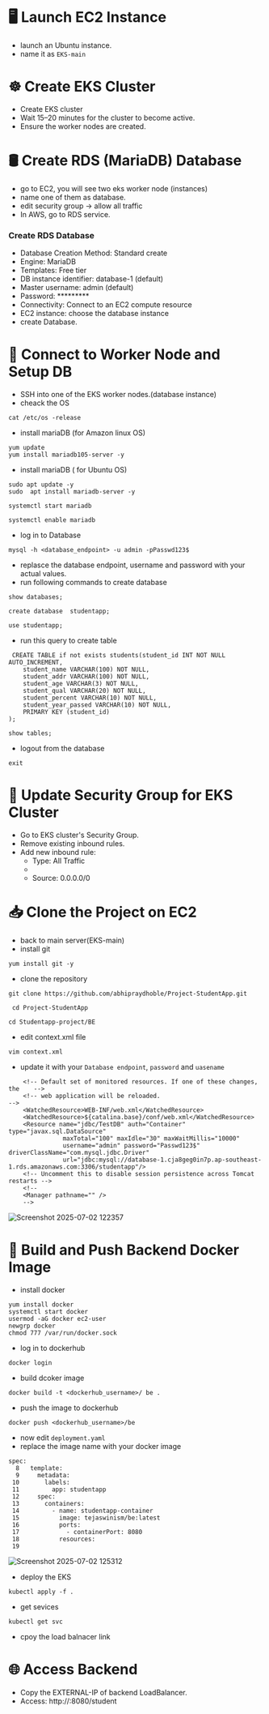 # 🖥️  Launch EC2 Instance
- launch an Ubuntu instance.
- name it as ``EKS-main``
# ☸️  Create EKS Cluster
- Create EKS cluster
- Wait 15–20 minutes for the cluster to become active.
- Ensure the worker nodes are created.
# 🛢️  Create RDS (MariaDB) Database
- go to EC2, you will see two  eks worker node (instances)
- name one of them as database.
- edit security group -> allow all traffic
- In AWS, go to RDS service.
### Create RDS Database
- Database Creation Method: Standard create
- Engine: MariaDB
- Templates: Free tier
- DB instance identifier: database-1 (default)
- Master username: admin (default)
- Password: *********
- Connectivity: Connect to an EC2 compute resource
- EC2 instance: choose the database instance
- create Database.
# 🔌 Connect to Worker Node and Setup DB
- SSH into one of the EKS worker nodes.(database instance)
- cheack the OS
```
cat /etc/os -release
```
- install mariaDB (for Amazon linux OS)
```
yum update
yum install mariadb105-server -y
```
- install mariaDB ( for Ubuntu OS)
```
sudo apt update -y
sudo  apt install mariadb-server -y
```
```
systemctl start mariadb
```
```
systemctl enable mariadb
```
- log in to Database
```
mysql -h <database_endpoint> -u admin -pPasswd123$
```
- replasce the database endpoint, username and password with your actual values.
- run following commands to create database
```
show databases;
```
```
create database  studentapp;
```
```
use studentapp;
```
- run this query to create table
```
 CREATE TABLE if not exists students(student_id INT NOT NULL AUTO_INCREMENT,  
	student_name VARCHAR(100) NOT NULL,  
	student_addr VARCHAR(100) NOT NULL,   
	student_age VARCHAR(3) NOT NULL,      
	student_qual VARCHAR(20) NOT NULL,     
	student_percent VARCHAR(10) NOT NULL,   
	student_year_passed VARCHAR(10) NOT NULL,  
	PRIMARY KEY (student_id)  
);
```
```
show tables;
```
- logout from the database
```
exit
```
# 🔐  Update Security Group for EKS Cluster
- Go to EKS cluster's Security Group.
- Remove existing inbound rules.
- Add new inbound rule:
   - Type: All Traffic
   - 
   - Source: 0.0.0.0/0
# 📥 Clone the Project on EC2
- back to main server(EKS-main)
- install git
```
yum install git -y
```
- clone the repository
```
git clone https://github.com/abhipraydhoble/Project-StudentApp.git
```
```
 cd Project-StudentApp
```
```
cd Studentapp-project/BE
```
- edit context.xml file
```
vim context.xml
```
- update it with your ``Database endpoint``, ``password`` and ``uasename``
```
    <!-- Default set of monitored resources. If one of these changes, the    -->
    <!-- web application will be reloaded.                                   -->
    <WatchedResource>WEB-INF/web.xml</WatchedResource>
    <WatchedResource>${catalina.base}/conf/web.xml</WatchedResource>
    <Resource name="jdbc/TestDB" auth="Container" type="javax.sql.DataSource"
               maxTotal="100" maxIdle="30" maxWaitMillis="10000"
               username="admin" password="Passwd123$" driverClassName="com.mysql.jdbc.Driver"
               url="jdbc:mysql://database-1.cja8geg0in7p.ap-southeast-1.rds.amazonaws.com:3306/studentapp"/>
    <!-- Uncomment this to disable session persistence across Tomcat restarts -->
    <!--
    <Manager pathname="" />
    -->
```
![Screenshot 2025-07-02 122357](https://github.com/user-attachments/assets/7b99748b-b066-4d90-af00-9fd3557f4afe)

# 🐳  Build and Push Backend Docker Image
- install docker
```
yum install docker
systemctl start docker      
usermod -aG docker ec2-user
newgrp docker
chmod 777 /var/run/docker.sock
```
- log in to dockerhub
```
docker login
```

- build dcoker image
```
docker build -t <dockerhub_username>/ be .
```
- push the image to dockerhub
```
docker push <dockerhub_username>/be
```
- now edit ``deployment.yaml``
- replace the image name with your docker image 
```
spec:
  8   template:
  9     metadata:
 10       labels:
 11         app: studentapp
 12     spec:
 13       containers:
 14         - name: studentapp-container
 15           image: tejaswinism/be:latest
 16           ports:
 17             - containerPort: 8080
 18           resources:
 19           
 ```
![Screenshot 2025-07-02 125312](https://github.com/user-attachments/assets/b467f94e-4ed5-4df1-a1cf-bf4d2ea10468)

- deploy the EKS
```
kubectl apply -f .
```
- get sevices
```
kubectl get svc
```
- cpoy the load balnacer link
# 🌐  Access Backend
- Copy the EXTERNAL-IP of backend LoadBalancer.
- Access: http://<svc-lb-link>:8080/student





